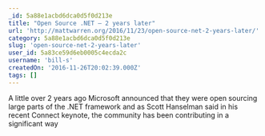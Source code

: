 ```yaml
---
_id: 5a88e1acbd6dca0d5f0d213e
title: "Open Source .NET – 2 years later"
url: 'http://mattwarren.org/2016/11/23/open-source-net-2-years-later/'
category: 5a88e1acbd6dca0d5f0d213e
slug: 'open-source-net-2-years-later'
user_id: 5a83ce59d6eb0005c4ecda2c
username: 'bill-s'
createdOn: '2016-11-26T20:02:39.000Z'
tags: []
---
```


A little over 2 years ago Microsoft announced that they were open sourcing large parts of the .NET framework and as Scott Hanselman said in his recent Connect keynote, the community has been contributing in a significant way
